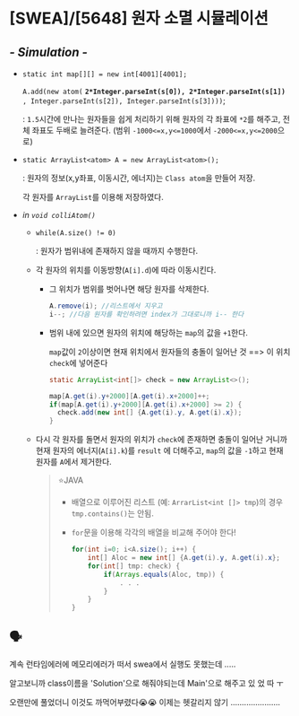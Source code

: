 # [SWEA]/[5648] 원자 소멸 시뮬레이션

## *- Simulation -*

* `static int map[][] = new int[4001][4001];`

  `A.add(new atom(` **`2*Integer.parseInt(s[0]), 2*Integer.parseInt(s[1])`** `, Integer.parseInt(s[2]), Integer.parseInt(s[3])))`;

  : `1.5`시간에 만나는 원자들을 쉽게 처리하기 위해 원자의 각 좌표에 `*2`를 해주고, 전체 좌표도 두배로 늘려준다. (범위 `-1000<=x,y<=1000`에서 `-2000<=x,y<=2000`으로)

* `static ArrayList<atom> A = new ArrayList<atom>();`

  : 원자의 정보(x,y좌표, 이동시간, 에너지)는 `Class atom`을 만들어 저장.

  각 원자를 `ArrayList`를 이용해 저장하였다.

* *in `void colliAtom()`*

  * `while(A.size() != 0)`

    : 원자가 범위내에 존재하지 않을 때까지 수행한다.

  * 각 원자의 위치를 이동방향(`A[i].d`)에 따라 이동시킨다.

    * 그 위치가 범위를 벗어나면 해당 원자를 삭제한다. 

      ```java
      A.remove(i); //리스트에서 지우고
      i--; //다음 원자를 확인하려면 index가 그대로니까 i-- 한다
      ```

    * 범위 내에 있으면 원자의 위치에 해당하는 `map`의 값을 `+1`한다.

      `map`값이 `2`이상이면 현재 위치에서 원자들의 충돌이 일어난 것 ==> 이 위치 `check`에 넣어준다

      ```java
      static ArrayList<int[]> check = new ArrayList<>();
      ```

      ```java
      map[A.get(i).y+2000][A.get(i).x+2000]++;
      if(map[A.get(i).y+2000][A.get(i).x+2000] >= 2) {
      	check.add(new int[] {A.get(i).y, A.get(i).x});
      }
      ```

  * 다시 각 원자를 돌면서 원자의 위치가 `check`에 존재하면 충돌이 일어난 거니까 현재 원자의 에너지(`A[i].k`)를 `result` 에 더해주고, `map`의 값을 `-1`하고 현재 원자를 `A`에서 제거한다. 
  
    > :star:JAVA 
    >
    > - 배열으로 이루어진 리스트 (예: `ArrarList<int []> tmp`)의 경우 `tmp.contains()`는 안됨.
    >
    > - `for`문을 이용해 각각의 배열을 비교해 주어야 한다!
    >
    >   ```java
    >   for(int i=0; i<A.size(); i++) {
    >   	int[] Aloc = new int[] {A.get(i).y, A.get(i).x};
    >       for(int[] tmp: check) {
    >   		if(Arrays.equals(Aloc, tmp)) {
    >        		. . .
    >        	}
    >       }
    >   }
    >   ```

## :speaking_head:

계속 런타임에러에 메모리에러가 떠서 swea에서 실행도 못했는데 .....

알고보니까 class이름을 'Solution'으로 해줘야되는데 Main'으로 해주고 있 었 따 ㅜ 

오랜만에 풀었더니 이것도 까먹어부렸다😭😭 이제는 헷갈리지 않기 ......................